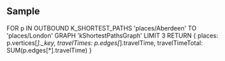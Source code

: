 ## Sample

FOR p IN OUTBOUND K_SHORTEST_PATHS 'places/Aberdeen' TO 'places/London'
GRAPH 'kShortestPathsGraph'
    LIMIT 3
    RETURN {
        places: p.vertices[*]._key,
        travelTimes: p.edges[*].travelTime,
        travelTimeTotal: SUM(p.edges[*].travelTime)
    }